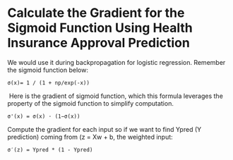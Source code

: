 # Calculate the Gradient for the Sigmoid Function Using Health Insurance Approval Prediction 

We would use it during backpropagation for logistic regression. Remember the sigmoid function below: 

    σ(x)= 1 / (1 + np/exp(-x))
​
Here is the gradient of sigmoid function, which this formula leverages the property of the sigmoid function to simplify computation. 

    σ'(x) = σ(x) ⋅ (1−σ(x))

Compute the gradient for each input so if we want to find Ypred (Y prediction) coming from (z = Xw + b, the weighted input: 

    σ′(z) = Ypred * (1 - Ypred) 
